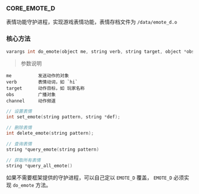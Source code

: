 ### CORE_EMOTE_D

表情功能守护进程，实现游戏表情功能，表情存档文件为 `/data/emote_d.o`

### 核心方法

```c
varargs int do_emote(object me, string verb, string target, object *obs, string channel);

```

> 参数说明

    me          发送动作的对象
    verb        表情动词，如 `hi`
    target      动作目标，如 玩家名称
    obs         广播对象
    channel     动作频道

```c
// 设置表情
int set_emote(string pattern, string *def);

// 删除表情
int delete_emote(string pattern);

// 查询表情
string *query_emote(string pattern)

// 获取所有表情
string *query_all_emote()
```

如果不需要框架提供的守护进程，可以自己定以 `EMOTE_D` 覆盖， `EMOTE_D` 必须实现 `do_emote` 方法。
